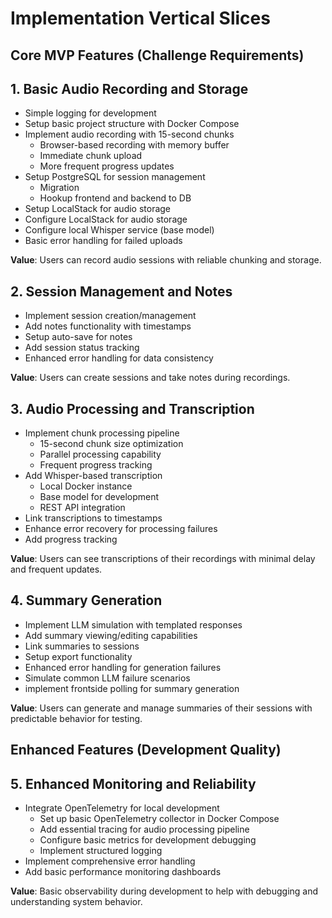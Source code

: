 # Implementation Vertical Slices

## Core MVP Features (Challenge Requirements)

## 1. Basic Audio Recording and Storage
- Simple logging for development
- Setup basic project structure with Docker Compose
- Implement audio recording with 15-second chunks
  - Browser-based recording with memory buffer
  - Immediate chunk upload
  - More frequent progress updates
- Setup PostgreSQL for session management
  - Migration
  - Hookup frontend and backend to DB
- Setup LocalStack for audio storage
- Configure LocalStack for audio storage
- Configure local Whisper service (base model)
- Basic error handling for failed uploads

**Value**: Users can record audio sessions with reliable chunking and storage.

## 2. Session Management and Notes
- Implement session creation/management
- Add notes functionality with timestamps
- Setup auto-save for notes
- Add session status tracking
- Enhanced error handling for data consistency

**Value**: Users can create sessions and take notes during recordings.

## 3. Audio Processing and Transcription
- Implement chunk processing pipeline
  - 15-second chunk size optimization
  - Parallel processing capability
  - Frequent progress tracking
- Add Whisper-based transcription
  - Local Docker instance
  - Base model for development
  - REST API integration
- Link transcriptions to timestamps
- Enhance error recovery for processing failures
- Add progress tracking

**Value**: Users can see transcriptions of their recordings with minimal delay and frequent updates.

## 4. Summary Generation
- Implement LLM simulation with templated responses
- Add summary viewing/editing capabilities
- Link summaries to sessions
- Setup export functionality
- Enhanced error handling for generation failures
- Simulate common LLM failure scenarios
- implement frontside polling for summary generation

**Value**: Users can generate and manage summaries of their sessions with predictable behavior for testing.

## Enhanced Features (Development Quality)

## 5. Enhanced Monitoring and Reliability
- Integrate OpenTelemetry for local development
  - Set up basic OpenTelemetry collector in Docker Compose
  - Add essential tracing for audio processing pipeline
  - Configure basic metrics for development debugging
  - Implement structured logging
- Implement comprehensive error handling
- Add basic performance monitoring dashboards

**Value**: Basic observability during development to help with debugging and understanding system behavior.
